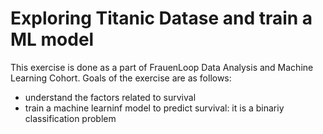 # Exploring Titanic Datase and train a ML model
This exercise is done as a part of FrauenLoop Data Analysis and Machine Learning Cohort.
Goals of the exercise are as follows:
- understand the factors related to survival
- train a machine learninf model to predict survival: it is a binariy classification problem
